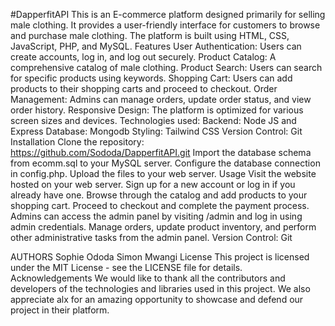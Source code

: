 #DapperfitAPI
This is an E-commerce platform designed primarily for selling male clothing. It provides a user-friendly interface for customers to browse and purchase male clothing. The platform is built using HTML, CSS, JavaScript, PHP, and MySQL.
Features
User Authentication: Users can create accounts, log in, and log out securely.
Product Catalog: A comprehensive catalog of male clothing.
Product Search: Users can search for specific products using keywords.
Shopping Cart: Users can add products to their shopping carts and proceed to checkout.
Order Management: Admins can manage orders, update order status, and view order history.
Responsive Design: The platform is optimized for various screen sizes and devices.
Technologies used:
Backend:  Node JS and  Express
Database: Mongodb
Styling: Tailwind CSS
Version Control: Git
Installation
Clone the repository: https://github.com/Sododa/DapperfitAPI.git
Import the database schema from ecomm.sql to your MySQL server.
Configure the database connection in config.php.
Upload the files to your web server.
Usage
Visit the website hosted on your web server.
Sign up for a new account or log in if you already have one.
Browse through the catalog and add products to your shopping cart.
Proceed to checkout and complete the payment process.
Admins can access the admin panel by visiting /admin and log in using admin credentials.
Manage orders, update product inventory, and perform other administrative tasks from the admin panel.
Version Control: Git 

AUTHORS
Sophie Ododa
Simon Mwangi
License
This project is licensed under the MIT License - see the LICENSE file for details.
Acknowledgements
We would like to thank all the contributors and developers of the technologies and libraries used in this project. We also appreciate alx for an amazing opportunity to showcase and defend our project in their platform.


